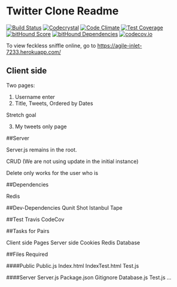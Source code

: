 
# Twitter Clone Readme

[![Build Status](https://travis-ci.org/fcscripters/feckless-sniffle.svg?branch=master)](https://travis-ci.org/fcscripters/feckless-sniffle)
[![Codecrystal](https://img.shields.io/badge/code-crystal-5CB3FF.svg)](http://codecrystal.herokuapp.com/crystalise/fcscripters/feckless-sniffle/master)
[![Code Climate](https://codeclimate.com/github/fcscripters/feckless-sniffle/badges/gpa.svg)](https://codeclimate.com/github/fcscripters/feckless-sniffle)
[![Test Coverage](https://codeclimate.com/github/fcscripters/feckless-sniffle/badges/coverage.svg)](https://codeclimate.com/github/fcscripters/feckless-sniffle/coverage)
[![bitHound Score](https://www.bithound.io/github/fcscripters/feckless-sniffle/badges/score.svg)](https://www.bithound.io/github/fcscripters/feckless-sniffle)
[![bitHound Dependencies](https://www.bithound.io/github/fcscripters/feckless-sniffle/badges/dependencies.svg)](https://www.bithound.io/github/fcscripters/feckless-sniffle/master/dependencies/npm)
[![codecov.io](http://codecov.io/github/fcscripters/feckless-sniffle/coverage.svg?branch=master)](http://codecov.io/github/fcscripters/feckless-sniffle?branch=master)

To view feckless sniffle online, go to https://agile-inlet-7233.herokuapp.com/

## Client side

Two pages:
1) Username enter
2) Title, Tweets, Ordered by Dates

Stretch goal

3) My tweets only page


##Server

Server.js remains in the root.

CRUD (We are not using update in the initial instance)

Delete only works for the user who is

##Dependencies

Redis

##Dev-Dependencies
Qunit
Shot
Istanbul
Tape

##Test
Travis
CodeCov

##Tasks for Pairs

Client side Pages
Server side
Cookies
Redis Database

##Files Required

####Public
Public.js
Index.html
IndexTest.html
Test.js

####Server
Server.js
Package.json
Gitignore
Database.js
Test.js
...

